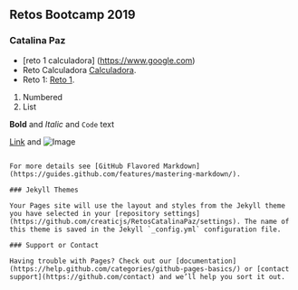 ## Retos Bootcamp 2019
### Catalina Paz

- [reto 1 calculadora] (https://www.google.com)
- Reto Calculadora [Calculadora](https://creaticjs.github.io/RetosCatalinaPaz/reto1-calculadora/index.html).
- Reto 1:  [Reto 1](https://guides.github.com/features/mastering-markdown/).

1. Numbered
2. List

**Bold** and _Italic_ and `Code` text

[Link](url) and ![Image](src)
```

For more details see [GitHub Flavored Markdown](https://guides.github.com/features/mastering-markdown/).

### Jekyll Themes

Your Pages site will use the layout and styles from the Jekyll theme you have selected in your [repository settings](https://github.com/creaticjs/RetosCatalinaPaz/settings). The name of this theme is saved in the Jekyll `_config.yml` configuration file.

### Support or Contact

Having trouble with Pages? Check out our [documentation](https://help.github.com/categories/github-pages-basics/) or [contact support](https://github.com/contact) and we’ll help you sort it out.
